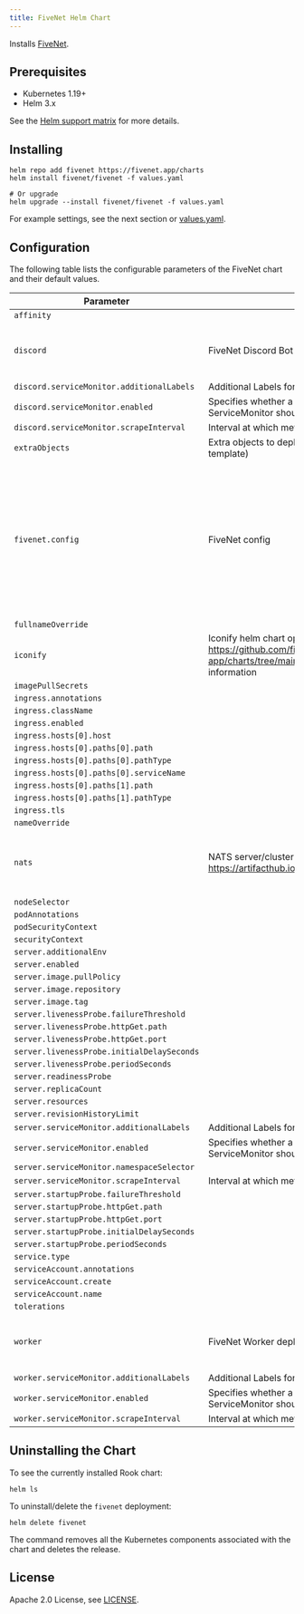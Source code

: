 ```yaml
---
title: FiveNet Helm Chart
---
```

<!---
Document is generated by `make helm-docs`. DO NOT EDIT.
Edit the corresponding *.gotmpl.md file instead
-->

Installs [FiveNet](https://github.com/fivenet-app/fivenet).

## Prerequisites

* Kubernetes 1.19+
* Helm 3.x

See the [Helm support matrix](https://helm.sh/docs/topics/version_skew/) for more details.

## Installing

```console
helm repo add fivenet https://fivenet.app/charts
helm install fivenet/fivenet -f values.yaml

# Or upgrade
helm upgrade --install fivenet/fivenet -f values.yaml
```

For example settings, see the next section or [values.yaml](/charts/fivenet/values.yaml).

## Configuration

The following table lists the configurable parameters of the FiveNet chart and their default values.

| Parameter | Description | Default |
|-----------|-------------|---------|
| `affinity` |  | `{}` |
| `discord` | FiveNet Discord Bot deployment config | `{"additionalEnv":[],"enabled":true,"image":{"pullPolicy":"IfNotPresent","repository":"docker.io/galexrt/fivenet","tag":""},"livenessProbe":{"httpGet":{"path":"/readiness","port":"metrics"},"initialDelaySeconds":15,"periodSeconds":10},"readinessProbe":null,"replicaCount":1,"resources":{},"revisionHistoryLimit":1,"serviceMonitor":{"additionalLabels":{},"enabled":false,"namespaceSelector":null,"scrapeInterval":"30s"},"startupProbe":{"failureThreshold":20,"httpGet":{"path":"/readiness","port":"metrics"},"initialDelaySeconds":5,"periodSeconds":10}}` |
| `discord.serviceMonitor.additionalLabels` | Additional Labels for the ServiceMonitor object | `{}` |
| `discord.serviceMonitor.enabled` | Specifies whether a prometheus-operator ServiceMonitor should be created | `false` |
| `discord.serviceMonitor.scrapeInterval` | Interval at which metrics should be scraped | `"30s"` |
| `extraObjects` | Extra objects to deploy (value evaluated as a template) | `[]` |
| `fivenet.config` | FiveNet config | `{"audit":{"retentionDays":90},"auth":{"superuserGroups":["projektleiter","teamleitung"],"superuserUsers":[]},"cache":{"refreshTime":"2m"},"database":{"connMaxIdleTime":"15m","connMaxLifetime":"60m","custom":{"columns":{"user":{"playtime":"playtime","visum":"visum"},"vehicle":{"model":"model"}},"conditions":{"user":{"filterEmptyName":false}}},"dsn":"DB_USER:DB_PASS@tcp(DB_HOST:DB_PORT)/DB_NAME?collation=utf8mb4_unicode_ci&parseTime=True&loc=Europe%2FBerlin","maxIdleConns":5,"maxOpenConns":32},"discord":{"commands":{"enabled":true},"enabled":true,"groupSync":{"enabled":false,"mapping":{}},"presence":{"gameStatus":"FiveNet"},"token":"your_discord_bot_token","userInfoSync":{"employeeRoleFormat":"%s Personal","enabled":false,"gradeRoleFormat":"[%grade%] %grade_label%","jobsAbsceneRoleName":"Absent","nicknameRegex":"^(?P<prefix>\\[\\S+][ ]*)?(?P<name>[^\\[]+)(?P<suffix>[ ]*\\[\\S+])?"}},"dispatchCenter":{"convertJobs":[]},"http":{"adminListen":":7070","listen":":8080","origins":["https://fivenet.example.com"],"publicURL":"https://fivenet.example.com","sessions":{"cookieSecret":"your_generated_cookie_secret","domain":"localhost"}},"imageProxy":{"cachePrefix":"images/","enabled":true,"options":{"allowHosts":[],"denyHosts":[]},"url":"/api/image_proxy/"},"jwt":{"secret":"your_generated_jwt_secret"},"logLevel":"INFO","mode":"release","nats":{"url":"nats://localhost:4222"},"oauth2":{"providers":[]},"postalsFile":".output/data/postals.json","storage":{"filesystem":{"path":"/data"},"s3":{"accessKeyID":"","bucketName":"","endpoint":"","prefix":"","region":"us-east-1","secretAccessKey":"","useSSL":true},"type":"filesystem"},"tracing":{"attributes":[],"enabled":false,"environment":"live","insecure":false,"ratio":0.1,"timeout":"10s","type":"stdout","url":"https://localhost:4317"}}` |
| `fullnameOverride` |  | `""` |
| `iconify` | Iconify helm chart options, please see https://github.com/fivenet-app/charts/tree/main/charts/iconify for more information | `{"enabled":true,"ingress":{"annotations":{"nginx.ingress.kubernetes.io/rewrite-target":"/$2"},"className":"nginx","enabled":true,"hosts":[{"host":"chart-example.local","paths":[{"path":"/api/icons(/|$)(.*)","pathType":"Prefix"}]}],"tls":[]}}` |
| `imagePullSecrets` |  | `[]` |
| `ingress.annotations` |  | `{}` |
| `ingress.className` |  | `"nginx"` |
| `ingress.enabled` |  | `true` |
| `ingress.hosts[0].host` |  | `"chart-example.local"` |
| `ingress.hosts[0].paths[0].path` |  | `"/api"` |
| `ingress.hosts[0].paths[0].pathType` |  | `"Prefix"` |
| `ingress.hosts[0].paths[0].serviceName` |  | `"fivenet-server"` |
| `ingress.hosts[0].paths[1].path` |  | `"/"` |
| `ingress.hosts[0].paths[1].pathType` |  | `"Prefix"` |
| `ingress.tls` |  | `[]` |
| `nameOverride` |  | `""` |
| `nats` | NATS server/cluster config values: https://artifacthub.io/packages/helm/nats/nats#values | `{"config":{"cluster":{"enabled":true,"replicas":3},"jetstream":{"enabled":true,"fileStore":{"enabled":true,"pvc":{"enabled":true,"size":"5Gi"}},"memoryStore":{"enabled":true,"maxSize":"64Mi"}},"merge":{"accounts":{"fivenet":{"jetstream":"enabled","users":[{"password":"fivenet","user":"fivenet"}]}},"max_payload":3145728}},"enabled":true,"promExporter":{"enabled":true,"image":{"repository":"docker.io/natsio/prometheus-nats-exporter","tag":"0.15.0"},"patch":[{"op":"replace","path":"/args","value":["-port=7777","-channelz","-connz","-routez","-subz","-varz","-prefix=nats","-serverz","-use_internal_server_id","-jsz=streams","-ri=15","http://localhost:8222/"]}],"podMonitor":{"enabled":false,"patch":[{"op":"add","path":"/spec/podMetricsEndpoints/0/interval","value":"30s"}]}}}` |
| `nodeSelector` |  | `{}` |
| `podAnnotations` |  | `{}` |
| `podSecurityContext` |  | `{}` |
| `securityContext` |  | `{}` |
| `server.additionalEnv` |  | `[]` |
| `server.enabled` |  | `true` |
| `server.image.pullPolicy` |  | `"IfNotPresent"` |
| `server.image.repository` |  | `"docker.io/galexrt/fivenet"` |
| `server.image.tag` |  | `""` |
| `server.livenessProbe.failureThreshold` |  | `3` |
| `server.livenessProbe.httpGet.path` |  | `"/readiness"` |
| `server.livenessProbe.httpGet.port` |  | `"metrics"` |
| `server.livenessProbe.initialDelaySeconds` |  | `25` |
| `server.livenessProbe.periodSeconds` |  | `10` |
| `server.readinessProbe` |  | `nil` |
| `server.replicaCount` |  | `1` |
| `server.resources` |  | `{}` |
| `server.revisionHistoryLimit` |  | `1` |
| `server.serviceMonitor.additionalLabels` | Additional Labels for the ServiceMonitor object | `{}` |
| `server.serviceMonitor.enabled` | Specifies whether a prometheus-operator ServiceMonitor should be created | `false` |
| `server.serviceMonitor.namespaceSelector` |  | `nil` |
| `server.serviceMonitor.scrapeInterval` | Interval at which metrics should be scraped | `"30s"` |
| `server.startupProbe.failureThreshold` |  | `30` |
| `server.startupProbe.httpGet.path` |  | `"/readiness"` |
| `server.startupProbe.httpGet.port` |  | `"metrics"` |
| `server.startupProbe.initialDelaySeconds` |  | `20` |
| `server.startupProbe.periodSeconds` |  | `10` |
| `service.type` |  | `"ClusterIP"` |
| `serviceAccount.annotations` |  | `{}` |
| `serviceAccount.create` |  | `true` |
| `serviceAccount.name` |  | `""` |
| `tolerations` |  | `[]` |
| `worker` | FiveNet Worker deployment config | `{"additionalEnv":[],"enabled":true,"image":{"pullPolicy":"IfNotPresent","repository":"docker.io/galexrt/fivenet","tag":""},"livenessProbe":{"httpGet":{"path":"/readiness","port":"metrics"},"initialDelaySeconds":15,"periodSeconds":10},"readinessProbe":null,"replicaCount":1,"resources":{},"revisionHistoryLimit":1,"serviceMonitor":{"additionalLabels":{},"enabled":false,"namespaceSelector":null,"scrapeInterval":"30s"},"startupProbe":{"failureThreshold":20,"httpGet":{"path":"/readiness","port":"metrics"},"initialDelaySeconds":5,"periodSeconds":10}}` |
| `worker.serviceMonitor.additionalLabels` | Additional Labels for the ServiceMonitor object | `{}` |
| `worker.serviceMonitor.enabled` | Specifies whether a prometheus-operator ServiceMonitor should be created | `false` |
| `worker.serviceMonitor.scrapeInterval` | Interval at which metrics should be scraped | `"30s"` |

## Uninstalling the Chart

To see the currently installed Rook chart:

```console
helm ls
```

To uninstall/delete the `fivenet` deployment:

```console
helm delete fivenet
```

The command removes all the Kubernetes components associated with the chart and deletes the release.

## License

Apache 2.0 License, see [LICENSE](/LICENSE).
